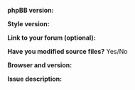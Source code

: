**phpBB version:**


**Style version:**


**Link to your forum (optional):**

**Have you modified source files?**
Yes/No

**Browser and version:**

**Issue description:**
